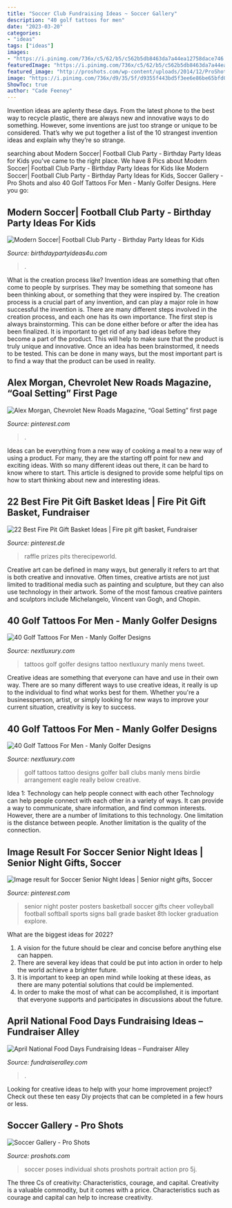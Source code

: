 ```yaml
---
title: "Soccer Club Fundraising Ideas ~ Soccer Gallery"
description: "40 golf tattoos for men"
date: "2023-03-20"
categories:
- "ideas"
tags: ["ideas"]
images:
- "https://i.pinimg.com/736x/c5/62/b5/c562b5db8463da7a44ea12758dace746.jpg"
featuredImage: "https://i.pinimg.com/736x/c5/62/b5/c562b5db8463da7a44ea12758dace746.jpg"
featured_image: "http://proshots.com/wp-content/uploads/2014/12/ProShots_140819_5J_7592-705x564.jpg"
image: "https://i.pinimg.com/736x/d9/35/5f/d9355f443bd5f3ee6e86be65bfd077f9.jpg"
ShowToc: true
author: "Cade Feeney"
---
```



Invention ideas are aplenty these days. From the latest phone to the best way to recycle plastic, there are always new and innovative ways to do something. However, some inventions are just too strange or unique to be considered. That’s why we put together a list of the 10 strangest invention ideas and explain why they’re so strange.

	

		
searching about Modern Soccer| Football Club Party - Birthday Party Ideas for Kids you've came to the right place. We have 8 Pics about Modern Soccer| Football Club Party - Birthday Party Ideas for Kids like Modern Soccer| Football Club Party - Birthday Party Ideas for Kids, Soccer Gallery - Pro Shots and also 40 Golf Tattoos For Men - Manly Golfer Designs. Here you go:
		
    
## Modern Soccer| Football Club Party - Birthday Party Ideas For Kids

<img loading=lazy src="https://www.birthdaypartyideas4u.com/wp-content/uploads/2017/05/Modern-Soccer-Club-Party-Ceiling-Balloons-600x900.jpg" onerror="this.onerror=null;this.src='https://tse4.mm.bing.net/th?id=OIP.-NBl1sIgxmSQo9UP9g4bfwHaLH&amp;pid=15.1';" alt="Modern Soccer| Football Club Party - Birthday Party Ideas for Kids">

_Source: birthdaypartyideas4u.com_

>. 

	

What is the creation process like?
Invention ideas are something that often come to people by surprises. They may be something that someone has been thinking about, or something that they were inspired by. The creation process is a crucial part of any invention, and can play a major role in how successful the invention is. There are many different steps involved in the creation process, and each one has its own importance. 
The first step is always brainstorming. This can be done either before or after the idea has been finalized. It is important to get rid of any bad ideas before they become a part of the product. This will help to make sure that the product is truly unique and innovative. Once an idea has been brainstormed, it needs to be tested. This can be done in many ways, but the most important part is to find a way that the product can be used in reality.

    
## Alex Morgan, Chevrolet New Roads Magazine, “Goal Setting” First Page

<img loading=lazy src="https://i.pinimg.com/736x/c5/62/b5/c562b5db8463da7a44ea12758dace746.jpg" onerror="this.onerror=null;this.src='https://tse4.mm.bing.net/th?id=OIP.6qksFEohLcTlfMwyEERZFQHaLH&amp;pid=15.1';" alt="Alex Morgan, Chevrolet New Roads Magazine, “Goal Setting” first page">

_Source: pinterest.com_

>. 

	

Ideas can be everything from a new way of cooking a meal to a new way of using a product. For many, they are the starting off point for new and exciting ideas. With so many different ideas out there, it can be hard to know where to start. This article is designed to provide some helpful tips on how to start thinking about new and interesting ideas.

    
## 22 Best Fire Pit Gift Basket Ideas | Fire Pit Gift Basket, Fundraiser

<img loading=lazy src="https://i.pinimg.com/736x/d9/35/5f/d9355f443bd5f3ee6e86be65bfd077f9.jpg" onerror="this.onerror=null;this.src='https://tse1.mm.bing.net/th?id=OIP.n1fw5qZY7xCPp6dYYpdnmwHaO0&amp;pid=15.1';" alt="22 Best Fire Pit Gift Basket Ideas | Fire pit gift basket, Fundraiser">

_Source: pinterest.de_

>raffle prizes pits therecipeworld. 

	

Creative art can be defined in many ways, but generally it refers to art that is both creative and innovative. Often times, creative artists are not just limited to traditional media such as painting and sculpture, but they can also use technology in their artwork. Some of the most famous creative painters and sculptors include Michelangelo, Vincent van Gogh, and Chopin.

    
## 40 Golf Tattoos For Men - Manly Golfer Designs

<img loading=lazy src="http://nextluxury.com/wp-content/uploads/mens-forearms-amazing-painitng-of-golfer-tattoos.jpg" onerror="this.onerror=null;this.src='https://tse3.mm.bing.net/th?id=OIP.ynbfdhrLRK4B5CUZgxuwZwHaHa&amp;pid=15.1';" alt="40 Golf Tattoos For Men - Manly Golfer Designs">

_Source: nextluxury.com_

>tattoos golf golfer designs tattoo nextluxury manly mens tweet. 

	

Creative ideas are something that everyone can have and use in their own way. There are so many different ways to use creative ideas, it really is up to the individual to find what works best for them. Whether you're a businessperson, artist, or simply looking for new ways to improve your current situation, creativity is key to success.

    
## 40 Golf Tattoos For Men - Manly Golfer Designs

<img loading=lazy src="http://nextluxury.com/wp-content/uploads/guys-calves-golf-clubs-and-banner-tattoo.jpg" onerror="this.onerror=null;this.src='https://tse2.mm.bing.net/th?id=OIP.LP9bJ64A7zlSvuPpfa0GZgHaHa&amp;pid=15.1';" alt="40 Golf Tattoos For Men - Manly Golfer Designs">

_Source: nextluxury.com_

>golf tattoos tattoo designs golfer ball clubs manly mens birdie arrangement eagle really below creative. 

	

Idea 1: Technology can help people connect with each other
Technology can help people connect with each other in a variety of ways. It can provide a way to communicate, share information, and find common interests. However, there are a number of limitations to this technology. One limitation is the distance between people. Another limitation is the quality of the connection.

    
## Image Result For Soccer Senior Night Ideas | Senior Night Gifts, Soccer

<img loading=lazy src="https://i.pinimg.com/736x/b5/e8/a7/b5e8a75d44d17547ff08c2ad9d506033.jpg" onerror="this.onerror=null;this.src='https://tse2.mm.bing.net/th?id=OIP.V7W5SrX_JsxGVc5AYldNBgAAAA&amp;pid=15.1';" alt="Image result for Soccer Senior Night Ideas | Senior night gifts, Soccer">

_Source: pinterest.com_

>senior night poster posters basketball soccer gifts cheer volleyball football softball sports signs ball grade basket 8th locker graduation explore. 

	

What are the biggest ideas for 2022?
1. A vision for the future should be clear and concise before anything else can happen. 
2. There are several key ideas that could be put into action in order to help the world achieve a brighter future. 
3. It is important to keep an open mind while looking at these ideas, as there are many potential solutions that could be implemented. 
4. In order to make the most of what can be accomplished, it is important that everyone supports and participates in discussions about the future.

    
## April National Food Days Fundraising Ideas – Fundraiser Alley

<img loading=lazy src="https://fundraiseralley.com/wp-content/uploads/2020/03/april-food-days.jpg" onerror="this.onerror=null;this.src='https://tse4.mm.bing.net/th?id=OIP.EjT59rp0xsbBuu9ZG3ijogAAAA&amp;pid=15.1';" alt="April National Food Days Fundraising Ideas – Fundraiser Alley">

_Source: fundraiseralley.com_

>. 

	

Looking for creative ideas to help with your home improvement project? Check out these ten easy Diy projects that can be completed in a few hours or less.

    
## Soccer Gallery - Pro Shots

<img loading=lazy src="http://proshots.com/wp-content/uploads/2014/12/ProShots_140819_5J_7592-705x564.jpg" onerror="this.onerror=null;this.src='https://tse3.mm.bing.net/th?id=OIP.0UgD8I3YHHq03G_cipiR-wHaF7&amp;pid=15.1';" alt="Soccer Gallery - Pro Shots">

_Source: proshots.com_

>soccer poses individual shots proshots portrait action pro 5j. 

	

The three Cs of creativity: Characteristics, courage, and capital.
Creativity is a valuable commodity, but it comes with a price. Characteristics such as courage and capital can help to increase creativity.

